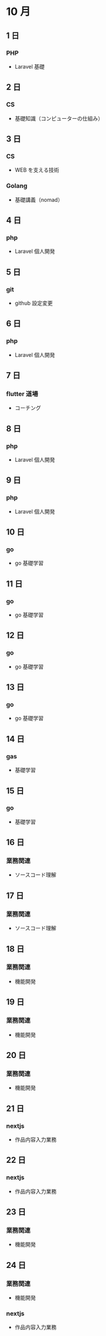# 10 月

## 1 日

### PHP

- Laravel 基礎

## 2 日

### CS

- 基礎知識（コンピューターの仕組み）

## 3 日

### CS

- WEB を支える技術

### Golang

- 基礎講義（nomad）

## 4 日

### php

- Laravel 個人開発

## 5 日

### git

- github 設定変更

## 6 日

### php

- Laravel 個人開発

## 7 日

### flutter 道場

- コーチング

## 8 日

### php

- Laravel 個人開発

## 9 日

### php

- Laravel 個人開発

## 10 日

### go

- go 基礎学習

## 11 日

### go

- go 基礎学習

## 12 日

### go

- go 基礎学習

## 13 日

### go

- go 基礎学習

## 14 日

### gas

- 基礎学習

## 15 日

### go

- 基礎学習

## 16 日

### 業務関連

- ソースコード理解

## 17 日

### 業務関連

- ソースコード理解

## 18 日

### 業務関連

- 機能開発

## 19 日

### 業務関連

- 機能開発

## 20 日

### 業務関連

- 機能開発

## 21 日

### nextjs

- 作品内容入力業務

## 22 日

### nextjs

- 作品内容入力業務

## 23 日

### 業務関連

- 機能開発

## 24 日

### 業務関連

- 機能開発

### nextjs

- 作品内容入力業務